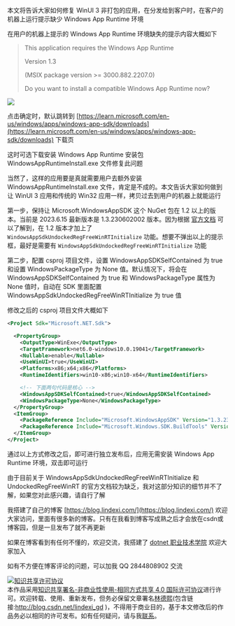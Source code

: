 
本文将告诉大家如何修复 WinUI 3 非打包的应用，在分发给到客户时，在客户的机器上运行提示缺少 Windows App Runtime 环境

<!--more-->



<!-- 发布 -->
<!-- 博客 -->

在用户的机器上提示的 Windows App Runtime 环境缺失的提示内容大概如下

> This application requires the Windows App Runtime
>
> Version 1.3
>
> (MSIX package version >= 3000.882.2207.0)
>
> Do you want to install a compatible Windows App Runtime now?

<!-- ![](image/WinUI 3 修复非打包应用运行提示缺少 Windows App Runtime 环境/WinUI 3 修复非打包应用运行提示缺少 Windows App Runtime 环境0.png) -->
![](http://image.acmx.xyz/lindexi%2F20236151933384613.jpg)

点击确定时，默认跳转到 [https://learn.microsoft.com/en-us/windows/apps/windows-app-sdk/downloads](https://learn.microsoft.com/en-us/windows/apps/windows-app-sdk/downloads) 下载页

这时可选下载安装 Windows App Runtime 安装包 WindowsAppRuntimeInstall.exe 文件修复此问题

当然了，这样的应用要是真就需要用户去额外安装 WindowsAppRuntimeInstall.exe 文件，肯定是不成的。本文告诉大家如何做到让 WinUI 3 应用和传统的 Win32 应用一样，拷贝过去到用户的机器上就能运行

第一步，保持让 Microsoft.WindowsAppSDK 这个 NuGet 包在 1.2 以上的版本。当前是 2023.6.15 最新版本是 1.3.230602002 版本。因为根据 [官方文档](https://learn.microsoft.com/en-us/windows/apps/package-and-deploy/self-contained-deploy/deploy-self-contained-apps) 可以了解到，在 1.2 版本才加上了 `WindowsAppSdkUndockedRegFreeWinRTInitialize` 功能。想要不弹出以上的提示框，最好是需要有 `WindowsAppSdkUndockedRegFreeWinRTInitialize` 功能

第二步，配置 csproj 项目文件，设置 WindowsAppSDKSelfContained 为 true 和设置 WindowsPackageType 为 None 值。默认情况下，将会在 WindowsAppSDKSelfContained 为 true 和 WindowsPackageType 属性为 None 值时，自动在 SDK 里面配置 WindowsAppSdkUndockedRegFreeWinRTInitialize 为 true 值

修改之后的 csproj 项目文件大概如下

```xml
<Project Sdk="Microsoft.NET.Sdk">

  <PropertyGroup>
    <OutputType>WinExe</OutputType>
    <TargetFramework>net6.0-windows10.0.19041</TargetFramework>
    <Nullable>enable</Nullable>
    <UseWinUI>true</UseWinUI>
    <Platforms>x86;x64;x86</Platforms>
    <RuntimeIdentifiers>win10-x86;win10-x64</RuntimeIdentifiers>

    <!-- 下面两句代码是核心 -->
    <WindowsAppSDKSelfContained>true</WindowsAppSDKSelfContained>
    <WindowsPackageType>None</WindowsPackageType>
  </PropertyGroup>
  <ItemGroup>
    <PackageReference Include="Microsoft.WindowsAppSDK" Version="1.3.230602002" />
    <PackageReference Include="Microsoft.Windows.SDK.BuildTools" Version="10.0.22621.756" />
  </ItemGroup>
</Project>
```

通过以上方式修改之后，即可进行独立发布后，应用无需安装 Windows App Runtime 环境，双击即可运行

由于目前关于 WindowsAppSdkUndockedRegFreeWinRTInitialize 和 UndockedRegFreeWinRT 的官方文档较为缺乏，我对这部分知识的细节并不了解，如果您对此感兴趣，请自行了解


我搭建了自己的博客 [https://blog.lindexi.com/](https://blog.lindexi.com/) 欢迎大家访问，里面有很多新的博客。只有在我看到博客写成熟之后才会放在csdn或博客园，但是一旦发布了就不再更新

如果在博客看到有任何不懂的，欢迎交流，我搭建了 [dotnet 职业技术学院](https://t.me/dotnet_campus) 欢迎大家加入

如有不方便在博客评论的问题，可以加我 QQ 2844808902 交流

<a rel="license" href="http://creativecommons.org/licenses/by-nc-sa/4.0/"><img alt="知识共享许可协议" style="border-width:0" src="https://licensebuttons.net/l/by-nc-sa/4.0/88x31.png" /></a><br />本作品采用<a rel="license" href="http://creativecommons.org/licenses/by-nc-sa/4.0/">知识共享署名-非商业性使用-相同方式共享 4.0 国际许可协议</a>进行许可。欢迎转载、使用、重新发布，但务必保留文章署名[林德熙](http://blog.csdn.net/lindexi_gd)(包含链接:http://blog.csdn.net/lindexi_gd )，不得用于商业目的，基于本文修改后的作品务必以相同的许可发布。如有任何疑问，请与我[联系](mailto:lindexi_gd@163.com)。